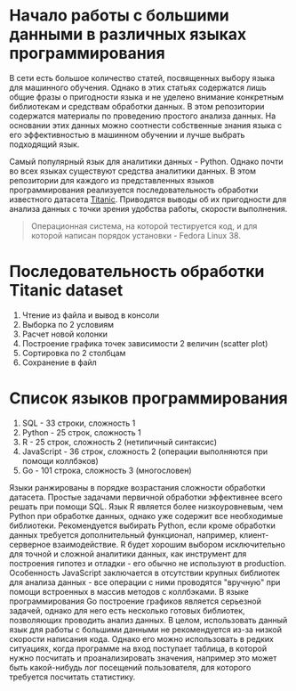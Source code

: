 # Начало работы с большими данными в различных языках программирования

В сети есть большое количество статей, посвященных выбору языка для машинного обучения. Однако в этих статьях содержатся лишь общие фразы о пригодности языка и не уделено внимание конкретным библиотекам и средствам обработки данных. В этом репозитории содержатся материалы по проведению простого анализа данных. На основании этих данных можно соотнести собственные знания языка с его эффективностью в машинном обучении и лучше выбрать подходящий язык.

Самый популярный язык для аналитики данных - Python. Однако почти во всех языках существуют средства аналитики данных. В этом репозитории для каждого из представленных языков программирования реализуется последовательность обработки известного датасета [Titanic](https://www.kaggle.com/competitions/titanic/overview). Приводятся выводы об их пригодности для анализа данных с точки зрения удобства работы, скорости выполнения.

> Операционная система, на которой тестируется код, и для которой написан порядок установки - Fedora Linux 38.

# Последовательность обработки Titanic dataset

1. Чтение из файла и вывод в консоли
2. Выборка по 2 условиям
3. Расчет новой колонки
4. Построение графика точек зависимости 2 величин (scatter plot)
5. Сортировка по 2 столбцам
6. Сохранение в файл

# Список языков программирования

1. SQL - 33 строки, сложность 1
2. Python - 25 строк, сложность 1
3. R - 25 строк, сложность 2 (нетипичный синтаксис)
4. JavaScript - 36 строк, сложность 2 (операции выполняются при помощи коллбэков)
5. Go - 101 строка, сложность 3 (многословен)

Языки ранжированы в порядке возрастания сложности обработки датасета. Простые задачами первичной обработки эффективнее всего решать при помощи SQL. Язык R является более низкоуровневым, чем Python при обработке данных, однако уже содержит все необходимые библиотеки. Рекомендуется выбирать Python, если кроме обработки данных требуется дополнительный функционал, например, клиент-серверное взаимодействие. R будет хорошим выбором исключительно для точной и сложной аналитики данных, как инструмент для построения гипотез и отладки - его обычно не используют в production. Особенность JavaScript заключается в отсутствии крупных библиотек для анализа данных - все операции с ними проводятся "вручную" при помощи встроенных в массив методов с коллбэками. В языке программирования Go построение графиков является серьезной задачей, однако для него есть несколько готовых библиотек, позволяющих проводить анализ данных. В целом, использовать данный язык для работы с большими данными не рекомендуется из-за низкой скорости написания кода. Однако его можно использовать в редких ситуациях, когда программе на вход поступает таблица, в которой нужно посчитать и проанализировать значения, например это может быть какой-нибудь лог посещений пользователя, для которого требуется посчитать статистику.